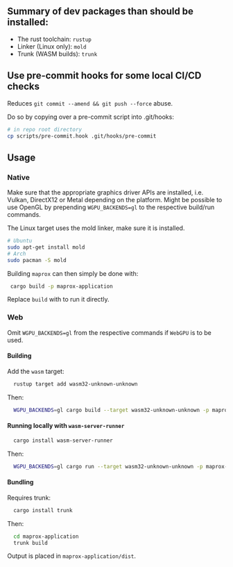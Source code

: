 ## Summary of dev packages than should be installed:

- The rust toolchain: `rustup`
- Linker (Linux only): `mold`
- Trunk (WASM builds): `trunk`

## Use pre-commit hooks for some local CI/CD checks

Reduces `git commit --amend && git push --force` abuse.

Do so by copying over a pre-commit script into .git/hooks: 

```sh
# in repo root directory
cp scripts/pre-commit.hook .git/hooks/pre-commit
```

## Usage

### Native 

Make sure that the appropriate graphics driver APIs are installed, i.e. Vulkan, DirectX12 or Metal depending on the platform.
Might be possible to use OpenGL by prepending `WGPU_BACKENDS=gl` to the respective build/run commands.

The Linux target uses the mold linker, make sure it is installed.

```sh
# Ubuntu
sudo apt-get install mold
# Arch
sudo pacman -S mold
```

Building `maprox` can then simply be done with:

```sh
 cargo build -p maprox-application
```

Replace `build` with to run it directly.

### Web

Omit `WGPU_BACKENDS=gl` from the respective commands if `WebGPU` is to be used.

#### Building

Add the `wasm` target:

```sh
  rustup target add wasm32-unknown-unknown
```

Then:

```sh
  WGPU_BACKENDS=gl cargo build --target wasm32-unknown-unknown -p maprox-application
```

#### Running locally with `wasm-server-runner`

```sh
  cargo install wasm-server-runner
```

Then:

```sh
  WGPU_BACKENDS=gl cargo run --target wasm32-unknown-unknown -p maprox-application
```

#### Bundling

Requires trunk:

```sh
  cargo install trunk
```

Then:

```sh
  cd maprox-application
  trunk build
```

Output is placed in `maprox-application/dist`.
